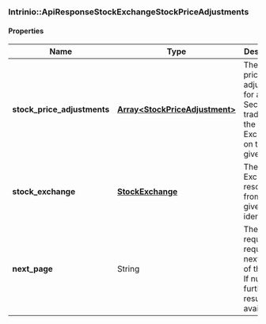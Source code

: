

[//]: # (CLASS:Intrinio::ApiResponseStockExchangeStockPriceAdjustments)

[//]: # (KIND:object)

### Intrinio::ApiResponseStockExchangeStockPriceAdjustments

#### Properties

[//]: # (START_DEFINITION)

Name | Type | Description
------------ | ------------- | -------------
**stock_price_adjustments** | [**Array&lt;StockPriceAdjustment&gt;**](StockPriceAdjustment.md) | The stock price adjustments for all Securities traded on the Stock Exchange on the given date &nbsp;
**stock_exchange** | [**StockExchange**](StockExchange.md) | The Stock Exchange resolved from the given identifier &nbsp;
**next_page** | String | The token required to request the next page of the data. If null, no further results are available. &nbsp;

[//]: # (END_DEFINITION)


[//]: # (CONTAINED_CLASS:Intrinio::StockPriceAdjustment)


[//]: # (CONTAINED_CLASS:Intrinio::StockExchange)



